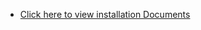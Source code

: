* [Click here to view installation Documents](https://my-page-organization.github.io/Docs/Documents)
